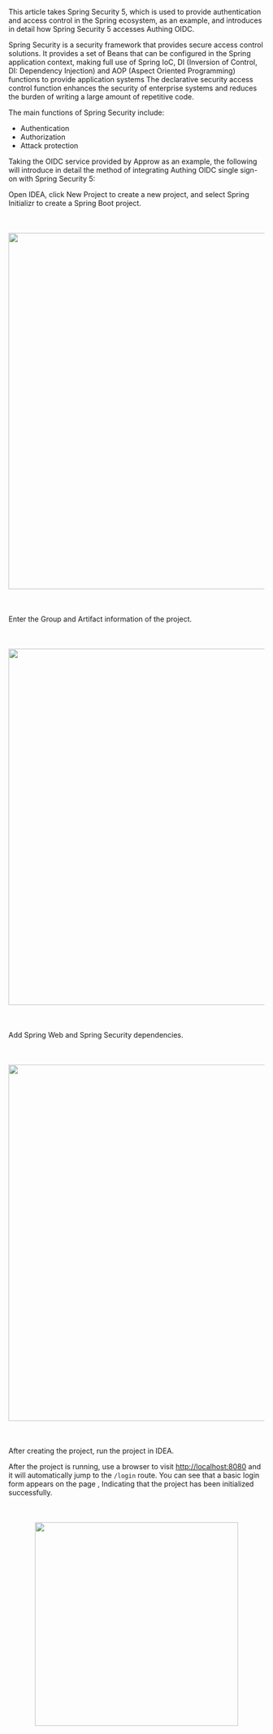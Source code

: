 <IntegrationDetailCard title="Spring Security in brief">

This article takes Spring Security 5, which is used to provide authentication and access control in the Spring ecosystem, as an example, and introduces in detail how Spring Security 5 accesses Authing OIDC.

Spring Security is a security framework that provides secure access control solutions. It provides a set of Beans that can be configured in the Spring application context, making full use of Spring IoC, DI (Inversion of Control, DI: Dependency Injection) and AOP (Aspect Oriented Programming) functions to provide application systems The declarative security access control function enhances the security of enterprise systems and reduces the burden of writing a large amount of repetitive code.

The main functions of Spring Security include:

-   Authentication
-   Authorization
-   Attack protection

Taking the OIDC service provided by Approw as an example, the following will introduce in detail the method of integrating Authing OIDC single sign-on with Spring Security 5:

</IntegrationDetailCard>

<IntegrationDetailCard title="Initialize the Spring boot project">

Open IDEA, click New Project to create a new project, and select Spring Initializr to create a Spring Boot project.
<img src="@imagesZhCn/integration/spring-security/step1-1.png" height=700 style="display:block;margin:50px auto;">

Enter the Group and Artifact information of the project.
<img src="@imagesZhCn/integration/spring-security/step1-2.png" height=700 style="display:block;margin:50px auto;">
Add Spring Web and Spring Security dependencies.
<img src="@imagesZhCn/integration/spring-security/step1-3.png" height=700 style="display:block;margin:50px auto;">

After creating the project, run the project in IDEA.

After the project is running, use a browser to visit [http://localhost:8080](http://localhost:8080) and it will automatically jump to the `/login` route. You can see that a basic login form appears on the page , Indicating that the project has been initialized successfully.
<img src="@imagesZhCn/integration/spring-security/step1-4.png" height=400 style="display:block;margin:50px auto;">

</IntegrationDetailCard>

